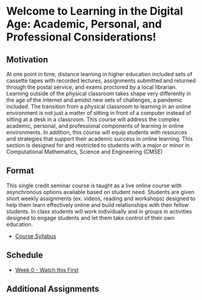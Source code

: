 # Welcome to  Learning in the Digital Age: Academic, Personal, and Professional Considerations!

## Motivation 
At one point in time, distance learning in higher education included sets of cassette tapes with recorded lectures, assignments submitted and returned through the postal service, and exams proctored by a local librarian. Learning outside of the physical classroom takes shape very differently in the age of the internet and amidst new sets of challenges, a pandemic included. The transition from a physical classroom to learning in an online environment is not just a matter of sitting in front of a computer instead of sitting at a desk in a classroom. This course will address the complex academic, personal, and professional components of learning in online environments. In addition, this course will equip students with resources and strategies that support their academic success in online learning. This section is designed for and restricted to students with a major or minor in Computational Mathematics, Science and Engineering (CMSE)

## Format
This single credit seminar course is taught as a live online course with asynchronous options available based on student need.   Students are given short weekly assignments (ex. videos, reading and workshops) designed to help them  learn effectively online and build relationships with their fellow students.   In class students will work individually and in groups in activities designed to engage students and let them take control of their own education.  

- [Course Syllabus](https://docs.google.com/document/d/e/2PACX-1vRT3n1QJyiX8QVwtKLSzMafUcQGJif2ipsgR5giEqchQ5jVBHZRyJKNT30OFifqojdrspXiJUHuGm0Z/pub)

## Schedule

* [Week 0 - Watch this First](./0907-Introduction_video)

## Additional Assignments


